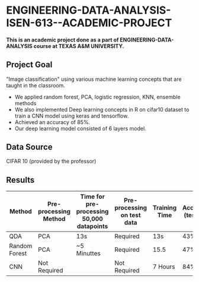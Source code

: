 # ENGINEERING-DATA-ANALYSIS-ISEN-613--ACADEMIC-PROJECT
#### This is an academic project done as a part of ENGINEERING-DATA-ANALYSIS course at TEXAS A&M UNIVERSITY. ####

Project Goal
----
"Image classification" using various machine learning concepts that are taught in the classroom. 
  * We applied random forest, PCA, logistic regression, KNN, ensemble methods
  * We also implemented Deep learning concepts in R on cifar10 dataset to train a CNN model using keras and tensorflow.
  * Achieved an accuracy of 85%.
  * Our deep learning model consisted of 6 layers model.

Data Source
----
CIFAR 10 (provided by the professor)

Results
-----

| Method        | Pre-processing Method | Time for pre-processing 50,000 datapoints | Pre-processing on test data | Training Time | Accuracy (testing) | Cross-Validation Error Rate |
|---------------|-----------------------|-------------------------------------------|-----------------------------|---------------|----------|-----------------------------|
| QDA           | PCA                   | 13s                                       | Required                    | 13s           |  43%        | 55.32%                      |
| Random Forest | PCA                   | ~5 Minuttes                               | Required                    | 15.5          |     47%     | 57.80%                      |
| CNN           | Not Required          |                                           | Not Required                | 7 Hours       |  84%        | 17%                         |
